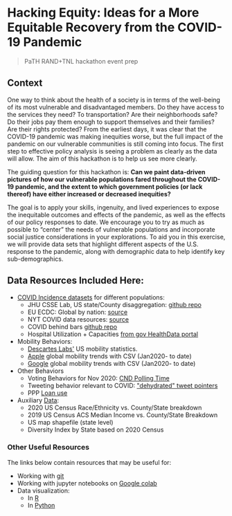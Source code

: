 # Hacking Equity: Ideas for a More Equitable Recovery from the COVID-19 Pandemic
> PaTH RAND+TNL hackathon event prep

## Context
One way to think about the health of a society is in terms of the well-being of its most vulnerable and disadvantaged members. Do they have access to the services they need? To transportation? Are their neighborhoods safe? Do their jobs pay them enough to support themselves and their families? Are their rights protected?  From the earliest days, it was clear that the COVID-19 pandemic was making inequities worse, but the full impact of the pandemic on our vulnerable communities is still coming into focus. The first step to effective policy analysis is seeing a problem as clearly as the data will allow. The aim of this hackathon is to help us see more clearly.

The guiding question for this hackathon is: **Can we paint data-driven pictures of how our vulnerable populations fared throughout the COVID-19 pandemic, and the extent to which government policies (or lack thereof) have either increased or decreased inequities?**  

The goal is to apply your skills, ingenuity, and lived experiences to expose the inequitable outcomes and effects of the pandemic, as well as the effects of our policy responses to date. We encourage you to try as much as possible to “center” the needs of vulnerable populations and incorporate social justice considerations in your explorations. To aid you in this exercise, we will provide data sets that highlight different aspects of the U.S. response to the pandemic, along with demographic data to help identify key sub-demographics.


## Data Resources Included Here:
- [COVID Incidence datasets](./datasets/COVID%20Incidence) for different populations:
  - JHU CSSE Lab, US state/County disaggregation: [github repo](https://github.com/CSSEGISandData/COVID-19)
  - EU ECDC: Global by nation: [source](https://www.ecdc.europa.eu/en/publications-data/download-todays-data-geographic-distribution-covid-19-cases-worldwide)
  - NYT COVID data resources: [source](https://github.com/nytimes/covid-19-data)
  - COVID behind bars [github repo](https://github.com/uclalawcovid19behindbars/data)
  - Hospital Utilization + Capacities [from gov HealthData portal](https://beta.healthdata.gov/Hospital/COVID-19-Reported-Patient-Impact-and-Hospital-Capa/anag-cw7u)
- Mobility Behaviors:
  - [Descartes Labs'](https://descarteslabs.com/) US mobility
  statistics.
  - [Apple](https://www.apple.com/covid19/mobility) global mobility trends with CSV (Jan2020- to date)
  - [Google](https://www.google.com/covid19/mobility/) global mobility trends with CSV (Jan2020- to date)
- Other Behaviors
  - Voting Behaviors for Nov 2020: [CND Polling Time](./datasets/Behaviors/CND-Vote-Time)
  - Tweeting behavior relevant to COVID: ["dehydrated" tweet pointers](https://github.com/echen102/COVID-19-TweetIDs)
  - PPP [Loan use](./datasets/Economic/PPP)
- Auxiliary [Data](./datasets/auxiliary/):
  - 2020 US Census Race/Ethnicity vs. County/State breakdown
  - 2019 US Census ACS Median Income vs. County/State Breakdown
  - US map shapefile (state level)
  - Diversity Index by State based on 2020 Census

### Other Useful Resources
The links below contain resources that may be useful for:
- Working with [git](https://rogerdudler.github.io/git-guide/)
- Working with jupyter notebooks on [Google colab](https://colab.research.google.com/notebooks/intro.ipynb)
- Data visualization:
  - In [R](https://r4ds.had.co.nz/data-visualisation.html)
  - In [Python](https://towardsdatascience.com/introduction-to-data-visualization-in-python-89a54c97fbed)
